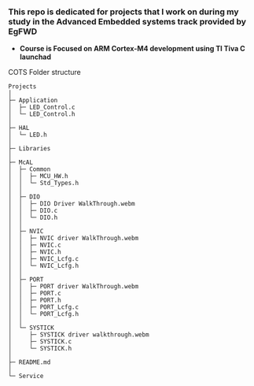 ### This repo is dedicated for projects that I work on during my study in the Advanced Embedded systems track provided by EgFWD
* **Course is Focused on ARM Cortex-M4 development using TI Tiva C launchad**
 
 COTS Folder structure 

```
Projects
│
├─ Application
│  ├─ LED_Control.c
│  └─ LED_Control.h
│
├─ HAL
│  └─ LED.h
│
├─ Libraries
│
├─ McAL
│  ├─ Common
│  │  ├─ MCU_HW.h
│  │  └─ Std_Types.h
│  │
│  ├─ DIO
│  │  ├─ DIO Driver WalkThrough.webm
│  │  ├─ DIO.c
│  │  └─ DIO.h
│  │
│  ├─ NVIC
│  │  ├─ NVIC driver WalkThrough.webm
│  │  ├─ NVIC.c
│  │  ├─ NVIC.h
│  │  ├─ NVIC_Lcfg.c
│  │  └─ NVIC_Lcfg.h
│  │
│  ├─ PORT
│  │  ├─ PORT driver WalkThrough.webm
│  │  ├─ PORT.c
│  │  ├─ PORT.h
│  │  ├─ PORT_Lcfg.c
│  │  └─ PORT_Lcfg.h
│  │
│  └─ SYSTICK
│     ├─ SYSTICK driver walkthrough.webm
│     ├─ SYSTICK.c
│     └─ SYSTICK.h
│
├─ README.md
│
└─ Service

```